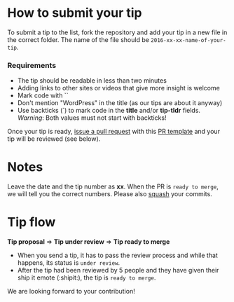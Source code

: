 # How to submit your tip

To submit a tip to the list, fork the repository and add your tip in a new file in the correct folder. The name of the file should be `2016-xx-xx-name-of-your-tip`.

### Requirements
- The tip should be readable in less than two minutes
- Adding links to other sites or videos that give more insight is welcome
- Mark code with ``
- Don't mention "WordPress" in the title (as our tips are about it anyway)
- Use backticks (`) to mark code in the **title** and/or **tip-tldr** fields. _Warning_: Both values must not start with backticks!

Once your tip is ready, [issue a pull request](https://help.github.com/articles/using-pull-requests/) with this [PR template](https://github.com/thanhluu/wptips/blob/gh-pages/PULL_REQUEST_TEMPLATE.md) and your tip will be reviewed (see below).

# Notes

Leave the date and the tip number as **xx**. When the PR is `ready to merge`, we will tell you the correct numbers. Please also [squash](https://davidwalsh.name/squash-commits-git) your commits.

# Tip flow

**Tip proposal** ⇒ **Tip under review** ⇒ **Tip ready to merge**

- When you send a tip, it has to pass the review process and while that happens, its status is `under review`.
- After the tip had been reviewed by 5 people and they have given their ship it emote (:shipit:), the tip is `ready to merge`.


We are looking forward to your contribution!

